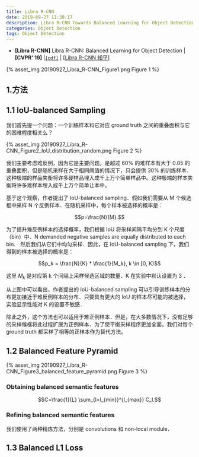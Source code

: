```yaml
---
title: Libra R-CNN
date: 2019-09-27 11:30:17
description: Libra R-CNN Towards Balanced Learning for Object Detection
categories: Object Detection
tags: Object Detection
---
```


- **[Libra R-CNN]** Libra R-CNN: Balanced Learning for Object Detection | **[CVPR' 19]** |[`[pdf]`](https://arxiv.org/pdf/1904.02701.pdf) | [[Libra R-CNN 知乎](https://www.zhihu.com/question/319458937/answer/647082241)]

{% asset_img 20190927_Libra_R-CNN_Figure1.png Figure 1 %}


## 1.方法

## 1.1 IoU-balanced Sampling

我们首先提一个问题：一个训练样本和它对应 ground truth 之间的重叠面积与它的困难程度相关么？

{% asset_img 20190927_Libra_R-CNN_Figure2_IoU_distribution_random.png Figure 2 %}


我们主要考虑难反例，因为它是主要问题。是超过 60% 的难样本有大于 0.05 的重叠面积，但是随机采样在大于相同阈值的情况下，只会提供 30% 的训练样本．这种极端的样品失衡将许多硬样品埋入成千上万个简单样品中。这种极端的样本失衡将许多难样本埋入成千上万个简单让本中。

基于这个观察，作者提出了 IoU-balanced sampling．假如我们需要从 M 个候选框中采样 N 个反例样本．在随机采样中，每个样本被选择的概率是：

$$p=\frac{N}{M}.$$

为了提升难反例样本的选择概率，我们根据 IoU 将采样间隔平均分到 K 个尺度（bin）中．N demanded negative samples are equally distributed to each bin.　然后我们从它们中均匀采样．因此，在 IoU-balanced sampling 下，我们得到的样本被选择的概率是：

$$p_k = \frac{N}{K} * \frac{1}{M_k}, k \in [0, K)$$

这里 $M_k$ 是对应第 k 个间隔上采样候选区域的数量．K 在实验中默认设置为 3 ．

从上图中可以看出，作者提出的 IoU-balanced sampling 可以引导训练样本的分布更加接近于难反例样本的分布．只要具有更大的 IoU 的样本尽可能的被选择，实验显示性能对 K 的设置不敏感．

除此之外，这个方法也可以适用于难正例样本．但是，在大多数情况下，没有足够的采样候框将此过程扩展为正例样本．为了使平衡采样程序更加全面，我们对每个 ground truth 都采样了相等的正样本作为替代方法。

## 1.2 Balanced Feature Pyramid

{% asset_img 20190927_Libra_R-CNN_Figure3_balanced_feature_pyramid.png Figure 3 %}


### Obtaining balanced semantic features
$$C=\frac{1}{L} \sum_{l=l_{min}}^{l_{max}} C_l.$$



### Refining balanced semantic features

我们使用了两种精炼方法，分别是 convolutions 和 non-local module．

## 1.3 Balanced L1 Loss
